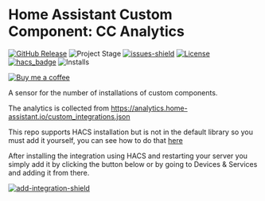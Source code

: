 # Home Assistant Custom Component: CC Analytics
[![GitHub Release][releases-shield]][releases]
![Project Stage][project-stage-shield]
[![issues-shield]](issues)
[![License][license-shield]](LICENSE.md)
[![hacs_badge][hacs-shield]][hacs]
![Installs](https://img.shields.io/badge/dynamic/json?label=Installs&logo=home-assistant&query=%24.analytics_custom_components.total&url=https%3A%2F%2Fanalytics.home-assistant.io%2Fcustom_integrations.json)

[![Buy me a coffee][buymeacoffee-shield]][buymeacoffee]

A sensor for the number of installations of custom components.

The analytics is collected from https://analytics.home-assistant.io/custom_integrations.json

This repo supports HACS installation but is not in the default library so you must add it yourself, you can see how to do that [here](https://hacs.xyz/docs/faq/custom_repositories/)

After installing the integration using HACS and restarting your server you simply add it by clicking the button below or by going to Devices & Services and adding it from there.

[![add-integration-shield]][add-integration]

[releases-shield]: https://img.shields.io/github/release/popeen/-Home-Assistant-Custom-Component-Analytics-Custom-Components.svg
[releases]: https://github.com/popeen/-Home-Assistant-Custom-Component-Analytics-Custom-Components/releases
[project-stage-shield]: https://img.shields.io/badge/project%20stage-ready%20for%20use-green.svg
[issues-shield]: https://img.shields.io/github/issues-raw/popeen/-Home-Assistant-Custom-Component-Analytics-Custom-Components.svg
[license-shield]: https://img.shields.io/github/license/popeen/-Home-Assistant-Custom-Component-Analytics-Custom-Components.svg
[hacs-shield]: https://img.shields.io/badge/HACS-Custom-41BDF5.svg
[hacs]: https://github.com/custom-components/hacs
[buymeacoffee-shield]: https://www.buymeacoffee.com/assets/img/guidelines/download-assets-sm-2.svg
[buymeacoffee]: https://www.buymeacoffee.com/popeen
[add-integration-shield]: https://my.home-assistant.io/badges/config_flow_start.svg
[add-integration]: https://my.home-assistant.io/redirect/config_flow_start/?domain=analytics_custom_components
